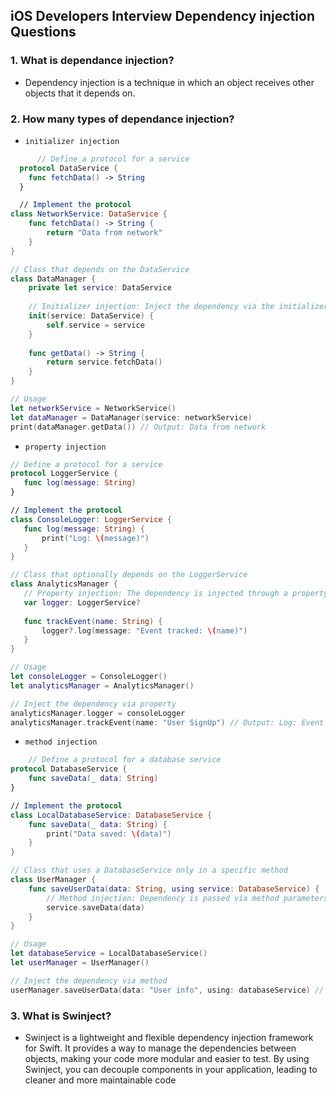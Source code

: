 ## iOS Developers Interview Dependency injection Questions

### 1. What is dependance injection? 
  - Dependency injection is a technique in which an object receives other objects that it depends on.
    
### 2. How many types of dependance injection?
  - `initializer injection`
```swift
      // Define a protocol for a service
  protocol DataService {
    func fetchData() -> String
  }

  // Implement the protocol
class NetworkService: DataService {
    func fetchData() -> String {
        return "Data from network"
    }
}

// Class that depends on the DataService
class DataManager {
    private let service: DataService
    
    // Initializer injection: Inject the dependency via the initializer
    init(service: DataService) {
        self.service = service
    }
    
    func getData() -> String {
        return service.fetchData()
    }
}

// Usage
let networkService = NetworkService()
let dataManager = DataManager(service: networkService)
print(dataManager.getData()) // Output: Data from network
```

  - `property injection`
 ```swift
// Define a protocol for a service
protocol LoggerService {
    func log(message: String)
}

// Implement the protocol
class ConsoleLogger: LoggerService {
    func log(message: String) {
        print("Log: \(message)")
    }
}

// Class that optionally depends on the LoggerService
class AnalyticsManager {
    // Property injection: The dependency is injected through a property
    var logger: LoggerService?
    
    func trackEvent(name: String) {
        logger?.log(message: "Event tracked: \(name)")
    }
}

// Usage
let consoleLogger = ConsoleLogger()
let analyticsManager = AnalyticsManager()

// Inject the dependency via property
analyticsManager.logger = consoleLogger
analyticsManager.trackEvent(name: "User SignUp") // Output: Log: Event tracked: User SignUp
```
  - `method injection`
```swift
    // Define a protocol for a database service
protocol DatabaseService {
    func saveData(_ data: String)
}

// Implement the protocol
class LocalDatabaseService: DatabaseService {
    func saveData(_ data: String) {
        print("Data saved: \(data)")
    }
}

// Class that uses a DatabaseService only in a specific method
class UserManager {
    func saveUserData(data: String, using service: DatabaseService) {
        // Method injection: Dependency is passed via method parameters
        service.saveData(data)
    }
}

// Usage
let databaseService = LocalDatabaseService()
let userManager = UserManager()

// Inject the dependency via method
userManager.saveUserData(data: "User info", using: databaseService) // Output: Data saved: User info
```
### 3. What is Swinject?
  - Swinject is a lightweight and flexible dependency injection framework for Swift. It provides a way to manage the dependencies between objects, making your code more modular and easier to test. By using Swinject, you can decouple components in your application, leading to cleaner and more maintainable code

